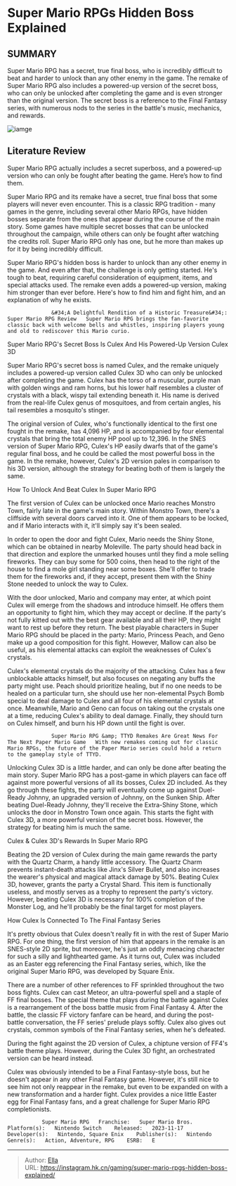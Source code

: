 # Super Mario RPGs Hidden Boss Explained


## SUMMARY 



  Super Mario RPG has a secret, true final boss, who is incredibly difficult to beat and harder to unlock than any other enemy in the game.   The remake of Super Mario RPG also includes a powered-up version of the secret boss, who can only be unlocked after completing the game and is even stronger than the original version.   The secret boss is a reference to the Final Fantasy series, with numerous nods to the series in the battle&#39;s music, mechanics, and rewards.  

![iamge](https://static1.srcdn.com/wordpress/wp-content/uploads/2023/11/super-mario-rpg-s-hidden-boss-explained.jpg)

## Literature Review

Super Mario RPG actually includes a secret superboss, and a powered-up version who can only be fought after beating the game. Here’s how to find them.




Super Mario RPG and its remake have a secret, true final boss that some players will never even encounter. This is a classic RPG tradition - many games in the genre, including several other Mario RPGs, have hidden bosses separate from the ones that appear during the course of the main story. Some games have multiple secret bosses that can be unlocked throughout the campaign, while others can only be fought after watching the credits roll. Super Mario RPG only has one, but he more than makes up for it by being incredibly difficult.




Super Mario RPG&#39;s hidden boss is harder to unlock than any other enemy in the game. And even after that, the challenge is only getting started. He&#39;s tough to beat, requiring careful consideration of equipment, items, and special attacks used. The remake even adds a powered-up version, making him stronger than ever before. Here&#39;s how to find him and fight him, and an explanation of why he exists.

                  &#34;A Delightful Rendition of a Historic Treasure&#34;: Super Mario RPG Review   Super Mario RPG brings the fan-favorite classic back with welcome bells and whistles, inspiring players young and old to rediscover this Mario curio.   


 Super Mario RPG&#39;s Secret Boss Is Culex 
And His Powered-Up Version Culex 3D
         

Super Mario RPG&#39;s secret boss is named Culex, and the remake uniquely includes a powered-up version called Culex 3D who can only be unlocked after completing the game. Culex has the torso of a muscular, purple man with golden wings and ram horns, but his lower half resembles a cluster of crystals with a black, wispy tail extending beneath it. His name is derived from the real-life Culex genus of mosquitoes, and from certain angles, his tail resembles a mosquito&#39;s stinger.




The original version of Culex, who&#39;s functionally identical to the first one fought in the remake, has 4,096 HP, and is accompanied by four elemental crystals that bring the total enemy HP pool up to 12,396. In the SNES version of Super Mario RPG, Culex&#39;s HP easily dwarfs that of the game&#39;s regular final boss, and he could be called the most powerful boss in the game. In the remake, however, Culex&#39;s 2D version pales in comparison to his 3D version, although the strategy for beating both of them is largely the same.



 How To Unlock And Beat Culex In Super Mario RPG 
          

The first version of Culex can be unlocked once Mario reaches Monstro Town, fairly late in the game&#39;s main story. Within Monstro Town, there&#39;s a cliffside with several doors carved into it. One of them appears to be locked, and if Mario interacts with it, it&#39;ll simply say it&#39;s been sealed.




In order to open the door and fight Culex, Mario needs the Shiny Stone, which can be obtained in nearby Moleville. The party should head back in that direction and explore the unmarked houses until they find a mole selling fireworks. They can buy some for 500 coins, then head to the right of the house to find a mole girl standing near some boxes. She&#39;ll offer to trade them for the fireworks and, if they accept, present them with the Shiny Stone needed to unlock the way to Culex.

With the door unlocked, Mario and company may enter, at which point Culex will emerge from the shadows and introduce himself. He offers them an opportunity to fight him, which they may accept or decline. If the party&#39;s not fully kitted out with the best gear available and all their HP, they might want to rest up before they return. The best playable characters in Super Mario RPG should be placed in the party: Mario, Princess Peach, and Geno make up a good composition for this fight. However, Mallow can also be useful, as his elemental attacks can exploit the weaknesses of Culex&#39;s crystals.




Culex&#39;s elemental crystals do the majority of the attacking. Culex has a few unblockable attacks himself, but also focuses on negating any buffs the party might use. Peach should prioritize healing, but if no one needs to be healed on a particular turn, she should use her non-elemental Psych Bomb special to deal damage to Culex and all four of his elemental crystals at once. Meanwhile, Mario and Geno can focus on taking out the crystals one at a time, reducing Culex&#39;s ability to deal damage. Finally, they should turn on Culex himself, and burn his HP down until the fight is over.

                  Super Mario RPG &amp; TTYD Remakes Are Great News For The Next Paper Mario Game   With new remakes coming out for classic Mario RPGs, the future of the Paper Mario series could hold a return to the gameplay style of TTYD.   

Unlocking Culex 3D is a little harder, and can only be done after beating the main story. Super Mario RPG has a post-game in which players can face off against more powerful versions of all its bosses, Culex 2D included. As they go through these fights, the party will eventually come up against Duel-Ready Johnny, an upgraded version of Johnny, on the Sunken Ship. After beating Duel-Ready Johnny, they&#39;ll receive the Extra-Shiny Stone, which unlocks the door in Monstro Town once again. This starts the fight with Culex 3D, a more powerful version of the secret boss. However, the strategy for beating him is much the same.






 Culex &amp; Culex 3D&#39;s Rewards In Super Mario RPG 
          

Beating the 2D version of Culex during the main game rewards the party with the Quartz Charm, a handy little accessory. The Quartz Charm prevents instant-death attacks like Jinx&#39;s Silver Bullet, and also increases the wearer&#39;s physical and magical attack damage by 50%. Beating Culex 3D, however, grants the party a Crystal Shard. This item is functionally useless, and mostly serves as a trophy to represent the party&#39;s victory. However, beating Culex 3D is necessary for 100% completion of the Monster Log, and he&#39;ll probably be the final target for most players.



 How Culex Is Connected To The Final Fantasy Series 
          




It&#39;s pretty obvious that Culex doesn&#39;t really fit in with the rest of Super Mario RPG. For one thing, the first version of him that appears in the remake is an SNES-style 2D sprite, but moreover, he&#39;s just an oddly menacing character for such a silly and lighthearted game. As it turns out, Culex was included as an Easter egg referencing the Final Fantasy series, which, like the original Super Mario RPG, was developed by Square Enix.

There are a number of other references to FF sprinkled throughout the two boss fights. Culex can cast Meteor, an ultra-powerful spell and a staple of FF final bosses. The special theme that plays during the battle against Culex is a rearrangement of the boss battle music from Final Fantasy 4. After the battle, the classic FF victory fanfare can be heard, and during the post-battle conversation, the FF series&#39; prelude plays softly. Culex also gives out crystals, common symbols of the Final Fantasy series, when he&#39;s defeated.



During the fight against the 2D version of Culex, a chiptune version of FF4&#39;s battle theme plays. However, during the Culex 3D fight, an orchestrated version can be heard instead.







Culex was obviously intended to be a Final Fantasy-style boss, but he doesn&#39;t appear in any other Final Fantasy game. However, it&#39;s still nice to see him not only reappear in the remake, but even to be expanded on with a new transformation and a harder fight. Culex provides a nice little Easter egg for Final Fantasy fans, and a great challenge for Super Mario RPG completionists.

               Super Mario RPG   Franchise:   Super Mario Bros.    Platform(s):   Nintendo Switch    Released:   2023-11-17    Developer(s):   Nintendo, Square Enix    Publisher(s):   Nintendo    Genre(s):   Action, Adventure, RPG    ESRB:   E      

---

> Author: [Ella](https://instagram.hk.cn/)  
> URL: https://instagram.hk.cn/gaming/super-mario-rpgs-hidden-boss-explained/  

